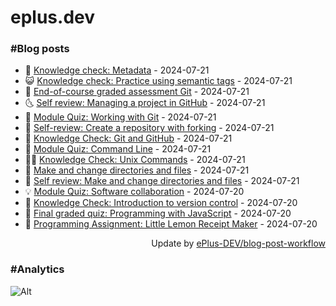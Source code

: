 # eplus.dev

### #Blog posts

<!-- BLOG-POST-LIST:START -->
 - 🧰 [Knowledge check: Metadata](https://eplus.dev/knowledge-check-metadata) - 2024-07-21
 - 😺 [Knowledge check: Practice using semantic tags](https://eplus.dev/knowledge-check-practice-using-semantic-tags) - 2024-07-21
 - 🗽 [End-of-course graded assessment Git](https://eplus.dev/end-of-course-graded-assessment-git) - 2024-07-21
 - 🌜 [Self review: Managing a project in GitHub](https://eplus.dev/self-review-managing-a-project-in-github) - 2024-07-21
 - 📝 [Module Quiz: Working with Git](https://eplus.dev/module-quiz-working-with-git) - 2024-07-21
 - 🚀 [Self-review: Create a repository with forking](https://eplus.dev/self-review-create-a-repository-with-forking) - 2024-07-21
 - 💼 [Knowledge Check: Git and GitHub](https://eplus.dev/knowledge-check-git-and-github) - 2024-07-21
 - 🦣 [Module Quiz: Command Line](https://eplus.dev/module-quiz-command-line) - 2024-07-21
 - 👨‍🏫 [Knowledge Check: Unix Commands](https://eplus.dev/knowledge-check-unix-commands) - 2024-07-21
 - 🔭 [Make and change directories and files](https://eplus.dev/make-and-change-directories-and-files) - 2024-07-21
 - 🤡 [Self review: Make and change directories and files](https://eplus.dev/self-review-make-and-change-directories-and-files) - 2024-07-21
 - 💡 [Module Quiz: Software collaboration](https://eplus.dev/module-quiz-software-collaboration) - 2024-07-20
 - 🦣 [Knowledge Check: Introduction to version control](https://eplus.dev/knowledge-check-introduction-to-version-control) - 2024-07-20
 - 💪 [Final graded quiz: Programming with JavaScript](https://eplus.dev/final-graded-quiz-programming-with-javascript) - 2024-07-20
 - 🤡 [Programming Assignment: Little Lemon Receipt Maker](https://eplus.dev/programming-assignment-little-lemon-receipt-maker) - 2024-07-20<!-- BLOG-POST-LIST:END -->

<div align="right">
  Update by <a target="_blank"
    href="https://github.com/ePlus-DEV/blog-post-workflow">ePlus-DEV/blog-post-workflow</a>
</div>

### #Analytics
![Alt](https://repobeats.axiom.co/api/embed/9990f7cddfbad8d834990b10ccad05f81ac1096f.svg "Repobeats analytics image")
